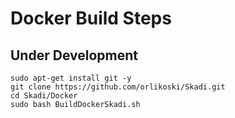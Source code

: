 # Docker Build Steps
## Under Development
```
sudo apt-get install git -y
git clone https://github.com/orlikoski/Skadi.git
cd Skadi/Docker
sudo bash BuildDockerSkadi.sh
```
